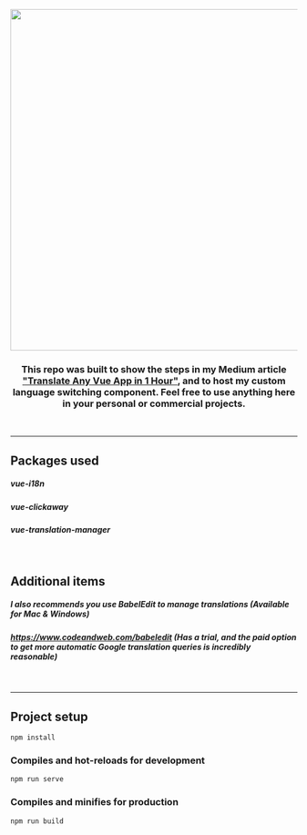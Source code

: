 
<p align="center">
   <a href="https://medium.com/better-programming/vue-i18n-ultimate-guide-fb3d9db48c94" target="_blank" rel="noopener noreferrer">
     <img width="600" src="https://github.com/titusdecali/i18n-ultimate-guide/blob/master/public/cover.jpg">
   </a>
</p>

<h3 align="center" font-weight="bold">
This repo was built to show the steps in my Medium article  <a href="https://medium.com/better-programming/vue-i18n-ultimate-guide-fb3d9db48c94" target="_blank" rel="noopener noreferrer">"Translate Any Vue App in 1 Hour"</a>, and to host my custom language switching component. Feel free to use anything here in your personal or commercial projects.
  </h4>
<br/>
<hr/>

## Packages used
##### vue-i18n
##### vue-clickaway
##### vue-translation-manager

<br/>

## Additional items
##### I also recommends you use BabelEdit to manage translations (Available for Mac & Windows)
##### https://www.codeandweb.com/babeledit  (Has a trial, and the paid option to get more automatic Google translation queries is incredibly reasonable)
<br/>
<hr/>


## Project setup


```
npm install
```

### Compiles and hot-reloads for development

```
npm run serve
```

### Compiles and minifies for production

```
npm run build
```
